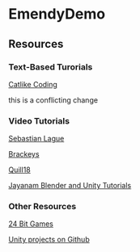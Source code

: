 ﻿# EmendyDemo

## Resources

### Text-Based Turorials

[Catlike Coding](http://catlikecoding.com)

this is a conflicting change

### Video Tutorials

[Sebastian Lague](https://www.youtube.com/user/Cercopithecan)

[Brackeys](https://www.youtube.com/user/Brackeys)

[Quill18](https://www.youtube.com/user/quill18)

[Jayanam Blender and Unity Tutorials](https://www.youtube.com/channel/UCs5J4GVRB8s2P4hE-O0izrg)

### Other Resources

[24 Bit Games](http://24bit.games)

[Unity projects on Github](https://github.com/search?l=C%23&o=desc&q=unity&s=updated&type=Repositories&utf8=✓)
